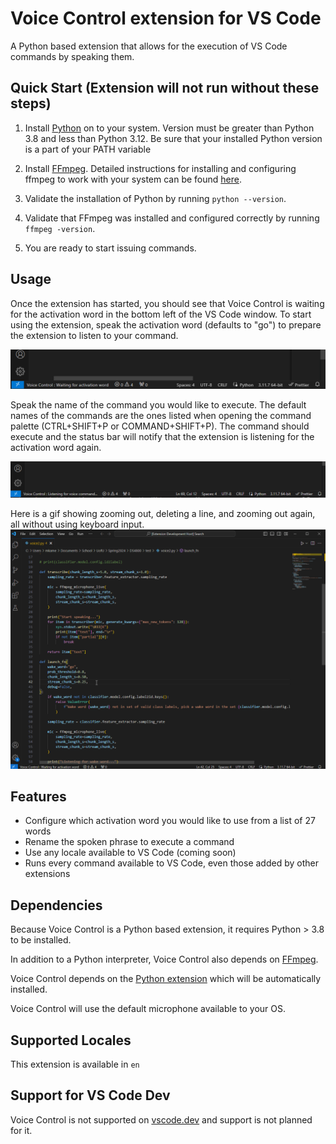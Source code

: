 # Voice Control extension for VS Code

A Python based extension that allows for the execution of VS Code commands by speaking them.

## Quick Start (Extension will not run without these steps)

1. Install [Python](https://www.python.org/downloads/) on to your system. Version must be greater than Python 3.8 and less than Python 3.12. Be sure that your installed Python version is a part of your PATH variable

1. Install [FFmpeg](https://ffmpeg.org/). Detailed instructions for installing and configuring ffmpeg to work with your system can be found [here](INSTALLING_FFMPEG.md).

1. Validate the installation of Python by running `python --version`.

1. Validate that FFmpeg was installed and configured correctly by running `ffmpeg -version`.

1. You are ready to start issuing commands.

## Usage

Once the extension has started, you should see that Voice Control is waiting for the activation word in the bottom left of the VS Code window. To start using the extension, speak the activation word (defaults to "go") to prepare the extension to listen to your command. 

![Image showing the status bar on VS Code with an addition that says Voice Control: Waiting for activation word](images/WaitingForActivation.PNG "StatusBar")

Speak the name of the command you would like to execute. The default names of the commands are the ones listed when opening the command palette (CTRL+SHIFT+P or COMMAND+SHIFT+P). The command should execute and the status bar will notify that the extension is listening for the activation word again.

![Image showing the status bar on VS Code with an addition that says Voice Control: Please say a command](images/Listening.PNG "ChangedStatusBar")

Here is a gif showing zooming out, deleting a line, and zooming out again, all without using keyboard input.
![Gif showing the execution of delete line and undo commands](images/Running.gif "FullExecution")


## Features

- Configure which activation word you would like to use from a list of 27 words
- Rename the spoken phrase to execute a command
- Use any locale available to VS Code (coming soon)
- Runs every command available to VS Code, even those added by other extensions


## Dependencies
Because Voice Control is a Python based extension, it requires Python > 3.8 to be installed.

In addition to a Python interpreter, Voice Control also depends on [FFmpeg](https://ffmpeg.org/).

Voice Control depends on the [Python extension](https://marketplace.visualstudio.com/items?itemName=ms-python.python) which will be automatically installed.

Voice Control will use the default microphone available to your OS.

## Supported Locales
This extension is available in `en`

## Support for VS Code Dev
Voice Control is not supported on [vscode.dev](https://vscode.dev/) and support is not planned for it.